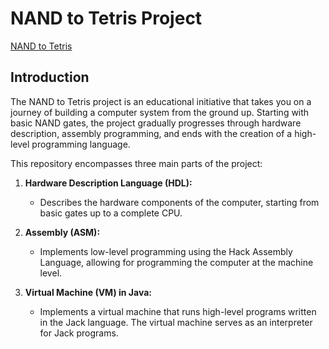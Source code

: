 # NAND to Tetris Project

[NAND to Tetris](https://www.nand2tetris.org/)

## Introduction

The NAND to Tetris project is an educational initiative that takes you on a journey of building a computer system from the ground up. Starting with basic NAND gates, the project gradually progresses through hardware description, assembly programming, and ends with the creation of a high-level programming language.

This repository encompasses three main parts of the project:

1. **Hardware Description Language (HDL):**
   - Describes the hardware components of the computer, starting from basic gates up to a complete CPU.

2. **Assembly (ASM):**
   - Implements low-level programming using the Hack Assembly Language, allowing for programming the computer at the machine level.

3. **Virtual Machine (VM) in Java:**
   - Implements a virtual machine that runs high-level programs written in the Jack language. The virtual machine serves as an interpreter for Jack programs.
